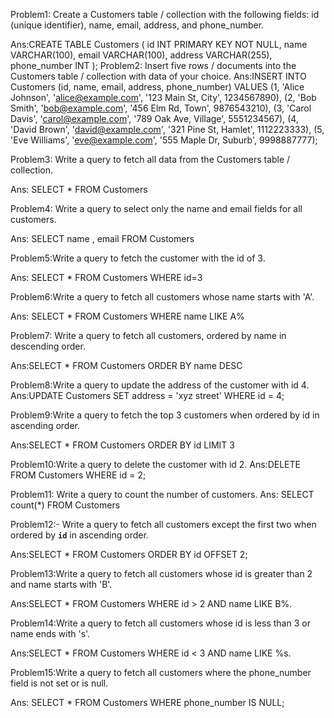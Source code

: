 Problem1: Create a Customers table / collection with the following fields: id (unique identifier), name, email, address, and phone_number.

Ans:CREATE TABLE Customers (
    id INT PRIMARY KEY NOT NULL,
    name VARCHAR(100),
    email VARCHAR(100),
    address VARCHAR(255),
    phone_number INT
);
Problem2: Insert five rows / documents into the Customers table / collection with data of your choice.
Ans:INSERT INTO Customers (id, name, email, address, phone_number)
VALUES
    (1, 'Alice Johnson', 'alice@example.com', '123 Main St, City', 1234567890),
    (2, 'Bob Smith', 'bob@example.com', '456 Elm Rd, Town', 9876543210),
    (3, 'Carol Davis', 'carol@example.com', '789 Oak Ave, Village', 5551234567),
    (4, 'David Brown', 'david@example.com', '321 Pine St, Hamlet', 1112223333),
    (5, 'Eve Williams', 'eve@example.com', '555 Maple Dr, Suburb', 9998887777);

Problem3: Write a query to fetch all data from the Customers table / collection.

Ans: SELECT * FROM Customers

Problem4: Write a query to select only the name and email fields for all customers.

Ans: SELECT name , email FROM Customers

Problem5:Write a query to fetch the customer with the id of 3.

Ans: SELECT * FROM Customers WHERE id=3

Problem6:Write a query to fetch all customers whose name starts with 'A'.

Ans: SELECT * FROM Customers WHERE name LIKE A%

Problem7: Write a query to fetch all customers, ordered by name in descending order.

Ans:SELECT * FROM Customers ORDER BY name DESC

Problem8:Write a query to update the address of the customer with id 4.
Ans:UPDATE Customers SET address = 'xyz street' WHERE id = 4;

Problem9:Write a query to fetch the top 3 customers when ordered by id in ascending order.

Ans:SELECT * FROM Customers ORDER BY id LIMIT 3

Problem10:Write a query to delete the customer with id 2.
Ans:DELETE FROM Customers WHERE id = 2;

Problem11: Write a query to count the number of customers.
Ans: SELECT count(*) FROM Customers

Problem12:- Write a query to fetch all customers except the first two when ordered by **`id`** in ascending order.

Ans:SELECT * FROM Customers ORDER BY id OFFSET 2;

Problem13:Write a query to fetch all customers whose id is greater than 2 and name starts with 'B'.

Ans:SELECT * FROM Customers WHERE id > 2 AND name LIKE B%.

Problem14:Write a query to fetch all customers whose id is less than 3 or name ends with 's'.

Ans:SELECT * FROM Customers WHERE id < 3 AND name LIKE %s.

Problem15:Write a query to fetch all customers where the phone_number field is not set or is null.

Ans: SELECT * FROM Customers WHERE phone_number IS NULL;